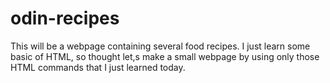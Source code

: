 # odin-recipes
This will be a webpage containing several food recipes. I just learn some basic of HTML, so thought let,s make a small webpage by using only those HTML commands that I just learned today.